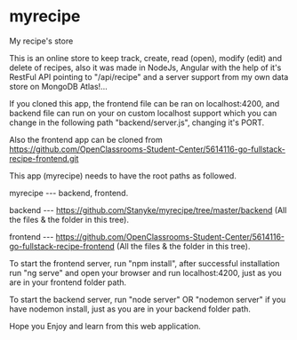 # myrecipe
My recipe's store

This is an online store to keep track, create, read (open), modify (edit) and delete of recipes, also it was made in NodeJs, Angular with the help of it's RestFul API pointing to "/api/recipe" and a server support from my own data store on MongoDB Atlas!...

If you cloned this app, the frontend file can be ran on localhost:4200, and backend file can run on your on custom localhost support which you can change in the following path "backend/server.js", changing it's PORT.

Also the frontend app can be cloned from https://github.com/OpenClassrooms-Student-Center/5614116-go-fullstack-recipe-frontend.git

This app (myrecipe) needs to have the root paths as followed.

myrecipe --- backend, frontend.

backend --- https://github.com/Stanyke/myrecipe/tree/master/backend (All the files & the folder in this tree).

frontend --- https://github.com/OpenClassrooms-Student-Center/5614116-go-fullstack-recipe-frontend (All the files & the folder in this tree).

To start the frontend server, run "npm install", after successful installation run "ng serve" and open your browser and run localhost:4200, just as you are in your frontend folder path.

To start the backend server, run "node server" OR "nodemon server" if you have nodemon install, just as you are in your backend folder path.



Hope you Enjoy and learn from this web application.
